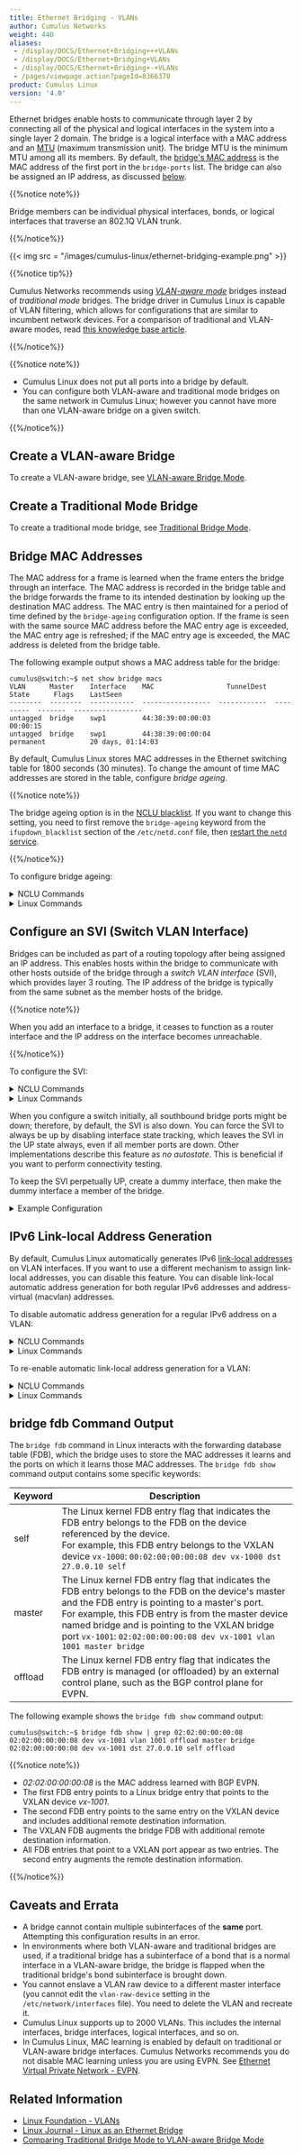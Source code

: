 ```yaml
---
title: Ethernet Bridging - VLANs
author: Cumulus Networks
weight: 440
aliases:
 - /display/DOCS/Ethernet+Bridging+++VLANs
 - /display/DOCS/Ethernet+Bridging+VLANs
 - /display/DOCS/Ethernet+Bridging+-+VLANs
 - /pages/viewpage.action?pageId=8366378
product: Cumulus Linux
version: '4.0'
---
```

Ethernet bridges enable hosts to communicate through layer 2 by connecting all of the physical and logical interfaces in the system into a single layer 2 domain. The bridge is a logical interface with a MAC address and an [MTU](../../Layer-1-and-Switch-Ports/Interface-Configuration-and-Management/Switch-Port-Attributes/)
(maximum transmission unit). The bridge MTU is the minimum MTU among all its members. By default, the [bridge's MAC address](https://support.cumulusnetworks.com/hc/en-us/articles/360005695794) is the MAC address of the first port in the `bridge-ports` list. The bridge can also be assigned an IP address, as discussed [below](#bridge-mac-addresses).

{{%notice note%}}

Bridge members can be individual physical interfaces, bonds, or logical interfaces that traverse an 802.1Q VLAN trunk.

{{%/notice%}}

{{< img src = "/images/cumulus-linux/ethernet-bridging-example.png" >}}

{{%notice tip%}}

Cumulus Networks recommends using *[VLAN-aware mode](../../Layer-2/Ethernet-Bridging-VLANs/VLAN-aware-Bridge-Mode/)* bridges instead of *traditional mode* bridges. The bridge driver in Cumulus Linux is capable of VLAN filtering, which allows for configurations that are similar to incumbent network devices. For a comparison of traditional and VLAN-aware modes, read [this knowledge base article](https://support.cumulusnetworks.com/hc/en-us/articles/204909397).

{{%/notice%}}

{{%notice note%}}

- Cumulus Linux does not put all ports into a bridge by default.
- You can configure both VLAN-aware and traditional mode bridges on the same network in Cumulus Linux; however you cannot have more than one VLAN-aware bridge on a given switch.

{{%/notice%}}

## Create a VLAN-aware Bridge

To create a VLAN-aware bridge, see [VLAN-aware Bridge Mode](../../Layer-2/Ethernet-Bridging-VLANs/VLAN-aware-Bridge-Mode/).

## Create a Traditional Mode Bridge

To create a traditional mode bridge, see [Traditional Bridge Mode](../../Layer-2/Ethernet-Bridging-VLANs/Traditional-Bridge-Mode/).

## Bridge MAC Addresses

The MAC address for a frame is learned when the frame enters the bridge through an interface. The MAC address is recorded in the bridge table and the bridge forwards the frame to its intended destination by looking up the destination MAC address. The MAC entry is then maintained for a period of time defined by the `bridge-ageing` configuration option. If the frame is seen with the same source MAC address before the MAC entry age is exceeded, the MAC entry age is refreshed; if the MAC entry age is exceeded, the MAC address is deleted from the bridge table.

The following example output shows a MAC address table for the bridge:

```
cumulus@switch:~$ net show bridge macs 
VLAN      Master    Interface    MAC                  TunnelDest  State      Flags    LastSeen
--------  --------  -----------  -----------------  ------------  ---------  -------  -----------------
untagged  bridge    swp1         44:38:39:00:00:03                                    00:00:15
untagged  bridge    swp1         44:38:39:00:00:04                permanent           20 days, 01:14:03
```

By default, Cumulus Linux stores MAC addresses in the Ethernet switching table for 1800 seconds (30 minutes). To change the amount of time MAC addresses are stored in the table, configure *bridge ageing*.

{{%notice note%}}

The bridge ageing option is in the [NCLU blacklist](../../System-Configuration/Network-Command-Line-Utility-NCLU/). If you want to change this setting, you need to first remove the `bridge-ageing` keyword from the `ifupdown_blacklist` section of the `/etc/netd.conf` file, then [restart the `netd` service](../../System-Configuration/Network-Command-Line-Utility-NCLU/).

{{%/notice%}}

To configure bridge ageing:

<details>

<summary>NCLU Commands </summary>

Run the `net add bridge bridge ageing` command. The following example commands set MAC address ageing to 600 seconds:

```
cumulus@switch:~$ net add bridge bridge ageing 600
cumulus@switch:~$ net pending
cumulus@switch:~$ net commit
```

</details>

<details>

<summary>Linux Commands </summary>

Edit the `/etc/network/interfaces` file and add `bridge-ageing` to the bridge stanza. The following example sets MAC address ageing to 600 seconds.

```
cumulus@switch:~$ sudo nano /etc/network/interfaces 
...
auto bridge
iface bridge
    bridge-ageing 600
...
```

Run the `ifreload -a` command to load the new configuration:

```
cumulus@switch:~$ ifreload -a
```

</details>

## Configure an SVI (Switch VLAN Interface)

Bridges can be included as part of a routing topology after being assigned an IP address. This enables hosts within the bridge to communicate with other hosts outside of the bridge through a *switch VLAN interface* (SVI), which provides layer 3 routing. The IP address of the bridge is typically from the same subnet as the member hosts of the bridge.

{{%notice note%}}

When you add an interface to a bridge, it ceases to function as a router interface and the IP address on the interface becomes unreachable.

{{%/notice%}}

To configure the SVI:

<details>

<summary>NCLU Commands </summary>

Run the `net add bridge` and `net add vlan` commands. The following example commands configure an SVI using swp1 and swp2, and VLAN ID 10.

```
cumulus@switch:~$ net add bridge bridge ports swp1-2
cumulus@switch:~$ net add vlan 10 ip address 10.100.100.1/24
cumulus@switch:~$ net pending
cumulus@switch:~$ net commit
```

</details>

<details>

<summary>Linux Commands </summary>

Edit the `/etc/network/interfaces` file to add the interfaces and VLAN ID you want to use. The following configures an SVI using swp1 and swp2, and VLAN ID 10. The `bridge-vlan-aware` parameter associates the SVI with the VLAN-aware bridge.

```
cumulus@switch:~$ sudo nano /etc/network/interfaces
...
auto bridge
iface bridge
    bridge-ports swp1 swp2
    bridge-vids 10
    bridge-vlan-aware yes

auto bridge.10
iface bridge.10
    address 10.100.100.1/24
...
```

Run the `ifreload -a` command to load the new configuration:

```
cumulus@switch:~$ ifreload -a
```

</details>

When you configure a switch initially, all southbound bridge ports might be down; therefore, by default, the SVI is also down. You can force the SVI to always be up by disabling interface state tracking, which leaves the SVI in the UP state always, even if all member ports are down. Other implementations describe this feature as *no autostate*. This is beneficial if you want to perform connectivity testing.

To keep the SVI perpetually UP, create a dummy interface, then make the dummy interface a member of the bridge.

<details>

<summary>Example Configuration </summary>

Consider the following configuration, without a dummy interface in the bridge:

```
cumulus@switch:~$ sudo cat /etc/network/interfaces
...

auto bridge
iface bridge
    bridge-vlan-aware yes
    bridge-ports swp3
    bridge-vids 100
    bridge-pvid 1
...
```

With this configuration, when swp3 is down, the SVI is also down:

```
cumulus@switch:~$ ip link show swp3
5: swp3: <BROADCAST,MULTICAST> mtu 1500 qdisc pfifo_fast master bridge state DOWN mode DEFAULT group default qlen 1000
    link/ether 2c:60:0c:66:b1:7f brd ff:ff:ff:ff:ff:ff
cumulus@switch:~$ ip link show bridge
35: bridge: <NO-CARRIER,BROADCAST,MULTICAST,UP> mtu 1500 qdisc noqueue state DOWN mode DEFAULT group default
    link/ether 2c:60:0c:66:b1:7f brd ff:ff:ff:ff:ff:ff
```

Now add the dummy interface to your network configuration:

1. Edit the `/etc/network/interfaces` file and add the dummy interface stanza before the bridge stanza:

```
cumulus@switch:~$ sudo nano /etc/network/interfaces
...

auto dummy
iface dummy
    link-type dummy

auto bridge
iface bridge
...
```

2. Add the dummy interface to the `bridge-ports` line in the bridge configuration:

```
auto bridge
iface bridge
    bridge-vlan-aware yes
    bridge-ports swp3 dummy
    bridge-vids 100
    bridge-pvid 1
```

3. Save and exit the file, then reload the configuration:

```
cumulus@switch:~$ sudo ifreload -a
```

Now, even when swp3 is down, both the dummy interface and the bridge remain up:

```
cumulus@switch:~$ ip link show swp3
5: swp3: <BROADCAST,MULTICAST> mtu 1500 qdisc pfifo_fast master bridge state DOWN mode DEFAULT group default qlen 1000
    link/ether 2c:60:0c:66:b1:7f brd ff:ff:ff:ff:ff:ff
cumulus@switch:~$ ip link show dummy
37: dummy: <BROADCAST,NOARP,UP,LOWER_UP> mtu 1500 qdisc noqueue master bridge state UNKNOWN mode DEFAULT group default
    link/ether 66:dc:92:d4:f3:68 brd ff:ff:ff:ff:ff:ff
cumulus@switch:~$ ip link show bridge
35: bridge: <BROADCAST,MULTICAST,UP,LOWER_UP> mtu 1500 qdisc noqueue state UP mode DEFAULT group default
    link/ether 2c:60:0c:66:b1:7f brd ff:ff:ff:ff:ff:ff
```

</details>

## IPv6 Link-local Address Generation

By default, Cumulus Linux automatically generates IPv6 [link-local addresses](https://en.wikipedia.org/wiki/Link-local_address) on VLAN interfaces. If you want to use a different mechanism to assign link-local addresses, you can disable this feature. You can disable link-local automatic address generation for both regular IPv6 addresses and address-virtual (macvlan) addresses.

To disable automatic address generation for a regular IPv6 address on a VLAN:

<details>

<summary>NCLU Commands </summary>

Run the `net add vlan <vlan> ipv6-addrgen off` command. The following example command disables automatic address generation for a regular IPv6 address on a VLAN 100.

```
cumulus@switch:~$ net add vlan 100 ipv6-addrgen off
cumulus@switch:~$ net pending
cumulus@switch:~$ net commit
```

</details>

<details>

<summary>Linux Commands </summary>

Edit the `/etc/network/interfaces` file and add the line `ipv6-addrgen off` to the VLAN stanza. The following example disables automatic address generation for a regular IPv6 address on VLAN 100.

```
cumulus@switch:~$ sudo nano /etc/network/interfaces
...
auto vlan100
iface vlan 100
    ipv6-addrgen off
    vlan-id 100
    vlan-raw-device bridge
...
```

Run the `ifreload -a` command to load the new configuration:

```
cumulus@switch:~$ ifreload -a
```

</details>

To re-enable automatic link-local address generation for a VLAN:

<details>

<summary>NCLU Commands </summary>

Run the `net del vlan <vlan> ipv6-addrgen off` command. The following example command re-enables automatic address generation for a regular IPv6 address on VLAN 100.

```
cumulus@switch:~$ net del vlan 100 ipv6-addrgen off
cumulus@switch:~$ net pending
cumulus@switch:~$ net commit
```

</details>

<details>

<summary>Linux Commands </summary>

1.  Edit the `/etc/network/interfaces` file and **remove** the line `ipv6-addrgen off` from the VLAN stanza. The following example re-enables automatic address generation for a regular IPv6 address on a VLAN 100.
2.  Run the `ifreload -a` command to load the new configuration:

```
cumulus@switch:~$ ifreload -a
```

</details>

## bridge fdb Command Output

The `bridge fdb` command in Linux interacts with the forwarding database table (FDB), which the bridge uses to store the MAC addresses it learns and the ports on which it learns those MAC addresses. The `bridge fdb show` command output contains some specific keywords:

| Keyword| Description |
|--- |--- |
| self | The Linux kernel FDB entry flag that indicates the FDB entry belongs to the FDB on the device referenced by the device.<br>For example, this FDB entry belongs to the VXLAN device `vx-1000`: `00:02:00:00:00:08 dev vx-1000 dst 27.0.0.10 self` |
| master |The Linux kernel FDB entry flag that indicates the FDB entry belongs to the FDB on the device's master and the FDB entry is pointing to a master's port.<br>For example, this FDB entry is from the master device named bridge and is pointing to the VXLAN bridge port `vx-1001`: `02:02:00:00:00:08 dev vx-1001 vlan 1001 master bridge` |
| offload | The Linux kernel FDB entry flag that indicates the FDB entry is managed (or offloaded) by an external control plane, such as the BGP control plane for EVPN.|

The following example shows the `bridge fdb show` command output:

```
cumulus@switch:~$ bridge fdb show | grep 02:02:00:00:00:08
02:02:00:00:00:08 dev vx-1001 vlan 1001 offload master bridge 
02:02:00:00:00:08 dev vx-1001 dst 27.0.0.10 self offload
```

{{%notice note%}}

- *02:02:00:00:00:08* is the MAC address learned with BGP EVPN.
- The first FDB entry points to a Linux bridge entry that points to the VXLAN device *vx-1001*.
- The second FDB entry points to the same entry on the VXLAN device and includes additional remote destination information.
- The VXLAN FDB augments the bridge FDB with additional remote destination information.
- All FDB entries that point to a VXLAN port appear as two entries. The second entry augments the remote destination information.

{{%/notice%}}

## Caveats and Errata

- A bridge cannot contain multiple subinterfaces of the **same** port. Attempting this configuration results in an error.
- In environments where both VLAN-aware and traditional bridges are used, if a traditional bridge has a subinterface of a bond that is a normal interface in a VLAN-aware bridge, the bridge is flapped when the traditional bridge's bond subinterface is brought down.
- You cannot enslave a VLAN raw device to a different master interface (you cannot edit the `vlan-raw-device` setting in the `/etc/network/interfaces` file). You need to delete the VLAN and recreate it.
- Cumulus Linux supports up to 2000 VLANs. This includes the internal interfaces, bridge interfaces, logical interfaces, and so on.
- In Cumulus Linux, MAC learning is enabled by default on traditional or VLAN-aware bridge interfaces. Cumulus Networks recommends you do not disable MAC learning unless you are using EVPN. See [Ethernet Virtual Private Network - EVPN](../../Network-Virtualization/Ethernet-Virtual-Private-Network-EVPN/).

## Related Information

- [Linux Foundation - VLANs](http://www.linuxfoundation.org/collaborate/workgroups/networking/vlan)
- [Linux Journal - Linux as an Ethernet Bridge](http://www.linuxjournal.com/article/8172)
- [Comparing Traditional Bridge Mode to VLAN-aware Bridge Mode](https://support.cumulusnetworks.com/hc/en-us/articles/204909397)
